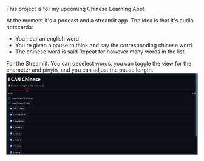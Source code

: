 This project is for my upcoming Chinese Learning App!

At the moment it's a podcast and a streamlit app.
The idea is that it's audio notecards:
- You hear an english word
- You're given a pause to think and say the corresponding chinese word
- The chinese word is said
Repeat for however many words in the list.

For the Streamlit. You can deselect words, you can toggle the view for the character and pinyin, and you can adjust the pause length.
![Demo](I_CAN_Chinese_Streamlit.gif)
